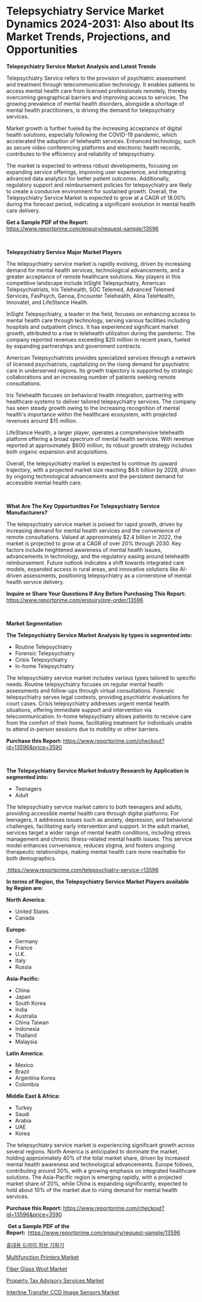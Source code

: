 <p><h1>Telepsychiatry Service Market Dynamics 2024-2031: Also about Its Market Trends, Projections, and Opportunities</h1></p><p><strong>Telepsychiatry Service Market Analysis and Latest Trends</strong></p>
<p><p>Telepsychiatry Service refers to the provision of psychiatric assessment and treatment through telecommunication technology. It enables patients to access mental health care from licensed professionals remotely, thereby overcoming geographical barriers and improving access to services. The growing prevalence of mental health disorders, alongside a shortage of mental health practitioners, is driving the demand for telepsychiatry services.</p><p>Market growth is further fueled by the increasing acceptance of digital health solutions, especially following the COVID-19 pandemic, which accelerated the adoption of telehealth services. Enhanced technology, such as secure video conferencing platforms and electronic health records, contributes to the efficiency and reliability of telepsychiatry.</p><p>The market is expected to witness robust developments, focusing on expanding service offerings, improving user experience, and integrating advanced data analytics for better patient outcomes. Additionally, regulatory support and reimbursement policies for telepsychiatry are likely to create a conducive environment for sustained growth. Overall, the Telepsychiatry Service Market is expected to grow at a CAGR of 18.00% during the forecast period, indicating a significant evolution in mental health care delivery.</p></p>
<p><strong>Get a Sample PDF of the Report:&nbsp;</strong> <a href="https://www.reportprime.com/enquiry/request-sample/13596">https://www.reportprime.com/enquiry/request-sample/13596</a></p>
<p>&nbsp;</p>
<p><strong>Telepsychiatry Service Major Market Players</strong></p>
<p><p>The telepsychiatry service market is rapidly evolving, driven by increasing demand for mental health services, technological advancements, and a greater acceptance of remote healthcare solutions. Key players in this competitive landscape include InSight Telepsychiatry, American Telepsychiatrists, Iris Telehealth, SOC Telemed, Advanced Telemed Services, FasPsych, Genoa, Encounter Telehealth, Alina TeleHealth, Innovatel, and LifeStance Health.</p><p>InSight Telepsychiatry, a leader in the field, focuses on enhancing access to mental health care through technology, serving various facilities including hospitals and outpatient clinics. It has experienced significant market growth, attributed to a rise in telehealth utilization during the pandemic. The company reported revenues exceeding $20 million in recent years, fueled by expanding partnerships and government contracts.</p><p>American Telepsychiatrists provides specialized services through a network of licensed psychiatrists, capitalizing on the rising demand for psychiatric care in underserved regions. Its growth trajectory is supported by strategic collaborations and an increasing number of patients seeking remote consultations.</p><p>Iris Telehealth focuses on behavioral health integration, partnering with healthcare systems to deliver tailored telepsychiatry services. The company has seen steady growth owing to the increasing recognition of mental health's importance within the healthcare ecosystem, with projected revenues around $15 million.</p><p>LifeStance Health, a larger player, operates a comprehensive telehealth platform offering a broad spectrum of mental health services. With revenue reported at approximately $600 million, its robust growth strategy includes both organic expansion and acquisitions.</p><p>Overall, the telepsychiatry market is expected to continue its upward trajectory, with a projected market size reaching $6.6 billion by 2028, driven by ongoing technological advancements and the persistent demand for accessible mental health care.</p></p>
<p>&nbsp;</p>
<p><strong>What Are The Key Opportunities For Telepsychiatry Service Manufacturers?</strong></p>
<p><p>The telepsychiatry service market is poised for rapid growth, driven by increasing demand for mental health services and the convenience of remote consultations. Valued at approximately $2.4 billion in 2022, the market is projected to grow at a CAGR of over 20% through 2030. Key factors include heightened awareness of mental health issues, advancements in technology, and the regulatory easing around telehealth reimbursement. Future outlook indicates a shift towards integrated care models, expanded access in rural areas, and innovative solutions like AI-driven assessments, positioning telepsychiatry as a cornerstone of mental health service delivery.</p></p>
<p><strong>Inquire or Share Your Questions If Any Before Purchasing This Report:</strong> <a href="https://www.reportprime.com/enquiry/pre-order/13596">https://www.reportprime.com/enquiry/pre-order/13596</a></p>
<p>&nbsp;</p>
<p><strong>Market Segmentation</strong></p>
<p><strong>The Telepsychiatry Service Market Analysis by types is segmented into:</strong></p>
<p><ul><li>Routine Telepsychiatry</li><li>Forensic Telepsychiatry</li><li>Crisis Telepsychiatry</li><li>In-home Telepsychiatry</li></ul></p>
<p><p>The telepsychiatry service market includes various types tailored to specific needs. Routine telepsychiatry focuses on regular mental health assessments and follow-ups through virtual consultations. Forensic telepsychiatry serves legal contexts, providing psychiatric evaluations for court cases. Crisis telepsychiatry addresses urgent mental health situations, offering immediate support and intervention via telecommunication. In-home telepsychiatry allows patients to receive care from the comfort of their home, facilitating treatment for individuals unable to attend in-person sessions due to mobility or other barriers.</p></p>
<p><strong>Purchase this Report:&nbsp;</strong><a href="https://www.reportprime.com/checkout?id=13596&price=3590">https://www.reportprime.com/checkout?id=13596&price=3590</a></p>
<p>&nbsp;</p>
<p><strong>The Telepsychiatry Service Market Industry Research by Application is segmented into:</strong></p>
<p><ul><li>Teenagers</li><li>Adult</li></ul></p>
<p><p>The telepsychiatry service market caters to both teenagers and adults, providing accessible mental health care through digital platforms. For teenagers, it addresses issues such as anxiety, depression, and behavioral challenges, facilitating early intervention and support. In the adult market, services target a wider range of mental health conditions, including stress management and chronic illness-related mental health issues. This service model enhances convenience, reduces stigma, and fosters ongoing therapeutic relationships, making mental health care more reachable for both demographics.</p></p>
<p><a href="https://www.reportprime.com/telepsychiatry-service-r13596">&nbsp;https://www.reportprime.com/telepsychiatry-service-r13596</a></p>
<p><strong>In terms of Region, the Telepsychiatry Service Market Players available by Region are:</strong></p>
<p>
    <p> <strong> North America: </strong>
        <ul>
            <li>United States</li>
            <li>Canada</li>
        </ul>
        </p> 
    <p> <strong> Europe: </strong>
        <ul>
            <li>Germany</li>
            <li>France</li>
            <li>U.K.</li>
            <li>Italy</li>
            <li>Russia</li>
        </ul>
        </p> 
    <p> <strong> Asia-Pacific: </strong>
        <ul>
            <li>China</li>
            <li>Japan</li>
            <li>South Korea</li>
            <li>India</li>
            <li>Australia</li>
            <li>China Taiwan</li>
            <li>Indonesia</li>
            <li>Thailand</li>
            <li>Malaysia</li>
        </ul>
        </p> 
    <p> <strong> Latin America: </strong>
        <ul>
            <li>Mexico</li>
            <li>Brazil</li>
            <li>Argentina Korea</li>
            <li>Colombia</li>
        </ul>
        </p> 
    <p> <strong> Middle East & Africa: </strong>
        <ul>
            <li>Turkey</li>
            <li>Saudi</li>
            <li>Arabia</li>
            <li>UAE</li>
            <li>Korea</li>
        </ul>
    </p>
    </p>
<p><p>The telepsychiatry service market is experiencing significant growth across several regions. North America is anticipated to dominate the market, holding approximately 40% of the total market share, driven by increased mental health awareness and technological advancements. Europe follows, contributing around 30%, with a growing emphasis on integrated healthcare solutions. The Asia-Pacific region is emerging rapidly, with a projected market share of 20%, while China is expanding significantly, expected to hold about 10% of the market due to rising demand for mental health services.</p></p>
<p><strong>Purchase this Report: </strong><a href="https://www.reportprime.com/checkout?id=13596&price=3590">https://www.reportprime.com/checkout?id=13596&price=3590</a></p>
<p>&nbsp;<strong>Get a Sample PDF of the Report:&nbsp;&nbsp;</strong><a href="https://www.reportprime.com/enquiry/request-sample/13596">https://www.reportprime.com/enquiry/request-sample/13596</a></p>
<p><strong></strong></p>
<p><p><a href="https://medium.com/@zlpjbqkb72/%EC%84%B8%EA%B3%84-portable-dry-herb-vaporizer-market-%EC%9D%80-2024%EC%97%90%EC%84%9C-2031%EB%A1%9C-%EC%97%B0%ED%8F%89%EA%B7%A0-%EC%A6%9D%EA%B0%80%EC%9C%A8%EC%9D%84-%EB%B3%B4%EC%9D%BC-%EA%B2%83%EC%9C%BC%EB%A1%9C-%EC%98%88%EC%83%81%EB%90%A9%EB%8B%88%EB%8B%A4-d2f3d5c27261?postPublishedType=initial">휴대용 드라이 허브 기화기</a></p><p><a href="https://issuu.com/reportprime-2/docs/multifunction-printers-market-size-_b5f90b6dea483e">Multifunction Printers Market</a></p><p><a href="https://medium.com/@denisolden565/the-comprehensive-fiber-glass-wool-market-research-report-is-essential-for-understanding-current-7ecb6559332a">Fiber Glass Wool Market</a></p><p><a href="https://medium.com/@denisolden565/the-property-tax-advisory-services-market-has-grown-significantly-as-a-result-of-several-ebae25ce2297">Property Tax Advisory Services Market</a></p><p><a href="https://issuu.com/reportprime-2/docs/interline-transfer-ccd-image-sensor_2f1d3090a717e8">Interline Transfer CCD Image Sensors Market</a></p></p>